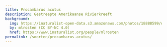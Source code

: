 ```yaml
---
title: Procambarus acutus
description: Gestreepte Amerikaanse Rivierkreeft
background:
  img: https://inaturalist-open-data.s3.amazonaws.com/photos/18888599/original.jpg
  by: mlrosten (CC BY-NC 4.0)
  href: https://www.inaturalist.org/people/mlrosten
permalink: /soorten/procambarus-acutus/
---
```

